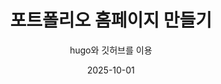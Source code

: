 ---
title: "포트폴리오 홈페이지 만들기"
subtitle: "hugo와 깃허브를 이용"
date: 2025-10-01
summary: "hugo template와 깃허브를 이용하여 나만의 포트폴리오를 만든다"
layout: single
featured: true
show_author: false

links:
  - icon: github
    icon_pack: fab
    url: hhttps://yun-hanseo.github.io/

---